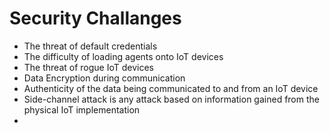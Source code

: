 # Security Challanges

* The threat of default credentials
* The difficulty of loading agents onto IoT devices
* The threat of rogue IoT devices
* Data Encryption during communication
* Authenticity of the data being communicated to and from an IoT device
* Side-channel attack is any attack based on information gained from the physical IoT implementation
* 